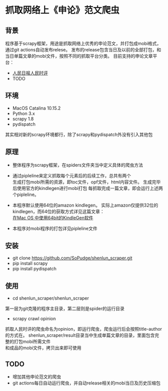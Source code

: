 # 抓取网络上《申论》范文爬虫

## 背景

程序基于scrapy框架，用途是抓取网络上优秀的申论范文，并打包成mobi格式，通过git actions自动发布relese。
发布的release包含当日及以前的全部打包，和当日单篇文章的mobi文件，按照不同的抓取平台分类。
目前支持的申论文章平台：

- [人民日报人民时评](http://opinion.people.com.cn/GB/8213/49160/49219/index.html)
- TODO

## 环境

- MacOS Catalina 10.15.2
- Python 3.x
- scrapy 1.8
- pydispatch

其实相对新的scrapy环境都行，除了scrapy和pydispatch外没有引入其他包

## 原理

- 整体程序为scrapy框架，在spiders文件夹当中定义具体的爬虫方法
- 通过pipleline来定义抓取每个元素后的后续工作，总共有两个  
生成打包mobi所需的资源，即toc文件，opf文件，html内容文件。
生成完毕后使用官方的kindlegen进行mobi打包
每抓取完成一篇文章，即会运行上述两个pipleline。

- 本程序默认使用64位的amazon kindlegen。
实际上amazon仅提供32位的kindlegen，而64位的获取方式详见这篇文章：  
[在Mac OS 中使用64bit的KindleGen软件](http://65536.io/2020/01/602.html)

- 本程序对mobi程序的打包详见pipleline文件

## 安装

- git clone https://github.com/SoPudge/shenlun_scraper.git
- pip install scrapy
- pip install pydispatch  

## 使用

- cd shenlun_scraper/shenlun_scraper

第一层为git克隆的程序主目录，第二层则是spider的运行目录

- scrapy crawl opinion

抓取人民时评的爬虫命名为opinion，即运行爬虫，爬虫运行后会按照title-author的方式在。
shenlun_scraper/result目录当中生成单篇文章的目录，里面包含完整的打包mobi所需文件  
和成品的mobi文件，拷贝出来即可使用

## TODO

- 增加其他申论范文的爬虫
- git actions每日自动运行爬虫，并自动release相关的mobi当日及历史压缩包

